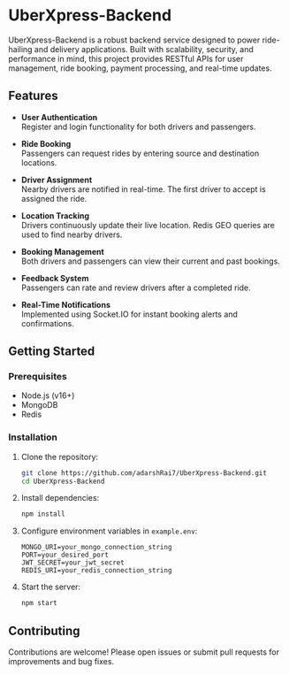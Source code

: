 # UberXpress-Backend

UberXpress-Backend is a robust backend service designed to power ride-hailing and delivery applications. Built with scalability, security, and performance in mind, this project provides RESTful APIs for user management, ride booking, payment processing, and real-time updates.

## Features

- **User Authentication**  
  Register and login functionality for both drivers and passengers.

- **Ride Booking**  
  Passengers can request rides by entering source and destination locations.

- **Driver Assignment**  
  Nearby drivers are notified in real-time. The first driver to accept is assigned the ride.

- **Location Tracking**  
  Drivers continuously update their live location. Redis GEO queries are used to find nearby drivers.

- **Booking Management**  
  Both drivers and passengers can view their current and past bookings.

- **Feedback System**  
  Passengers can rate and review drivers after a completed ride.

- **Real-Time Notifications**  
  Implemented using Socket.IO for instant booking alerts and confirmations.


## Getting Started

### Prerequisites

- Node.js (v16+)
- MongoDB
- Redis

### Installation

1. Clone the repository:
    ```bash
    git clone https://github.com/adarshRai7/UberXpress-Backend.git
    cd UberXpress-Backend
    ```

2. Install dependencies:
    ```bash
    npm install
    ```

3. Configure environment variables in `example.env`:
    ```
    MONGO_URI=your_mongo_connection_string
    PORT=your_desired_port
    JWT_SECRET=your_jwt_secret
    REDIS_URI=your_redis_connection_string
    ```

4. Start the server:
    ```bash
    npm start
    ```

## Contributing

Contributions are welcome! Please open issues or submit pull requests for improvements and bug fixes.
